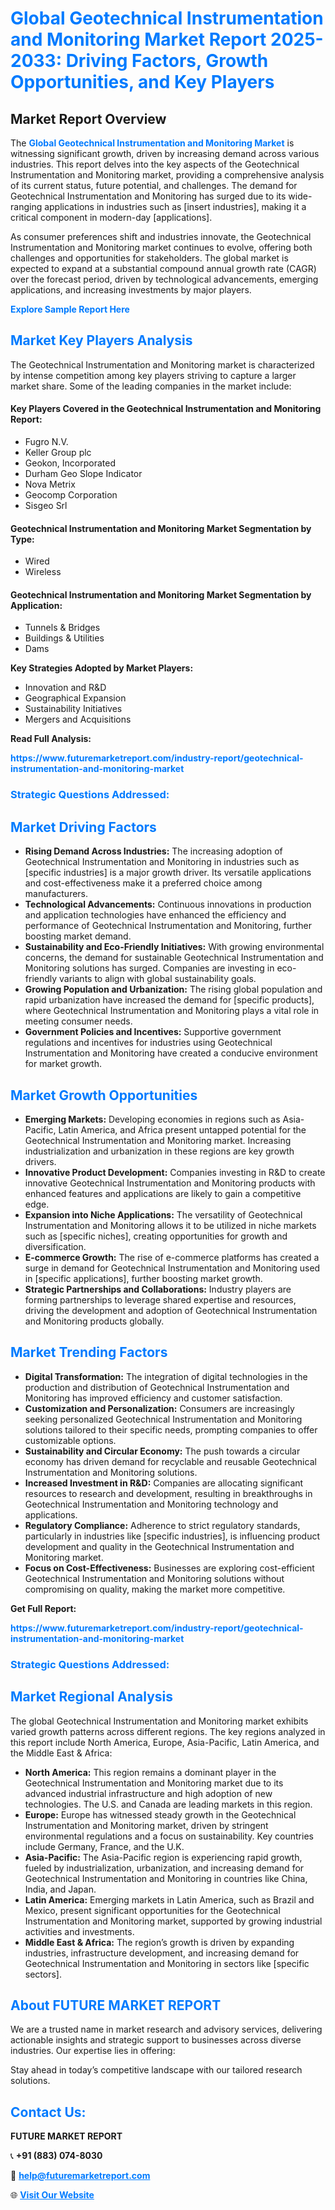 <h1 style="color: #007BFF;">Global Geotechnical Instrumentation and Monitoring Market Report 2025-2033: Driving Factors, Growth Opportunities, and Key Players</h1>

<section id="overview">
<h2>Market Report Overview</h2>
<p>The <a href="https://www.futuremarketreport.com/industry-report/geotechnical-instrumentation-and-monitoring-market" style="color: #007BFF; text-decoration: none;"><strong>Global Geotechnical Instrumentation and Monitoring Market</strong></a> is witnessing significant growth, driven by increasing demand across various industries. This report delves into the key aspects of the Geotechnical Instrumentation and Monitoring market, providing a comprehensive analysis of its current status, future potential, and challenges. The demand for Geotechnical Instrumentation and Monitoring has surged due to its wide-ranging applications in industries such as [insert industries], making it a critical component in modern-day [applications].</p>
<p>As consumer preferences shift and industries innovate, the Geotechnical Instrumentation and Monitoring market continues to evolve, offering both challenges and opportunities for stakeholders. The global market is expected to expand at a substantial compound annual growth rate (CAGR) over the forecast period, driven by technological advancements, emerging applications, and increasing investments by major players.</p>
</section>

<section id="overview">
<p><a href="https://www.futuremarketreport.com/request-sample/reportId=104049" style="color: #007BFF; text-decoration: none;"><strong>Explore Sample Report Here</strong></a></p>
</section>

<section id="key-players">
<h2 style="color: #007BFF;">Market Key Players Analysis</h2>
<p>The Geotechnical Instrumentation and Monitoring market is characterized by intense competition among key players striving to capture a larger market share. Some of the leading companies in the market include:</p>
<h4>Key Players Covered in the Geotechnical Instrumentation and Monitoring Report:</h4>
<ul><li>Fugro N.V.</li><li>Keller Group plc</li><li>Geokon, Incorporated</li><li>Durham Geo Slope Indicator</li><li>Nova Metrix</li><li>Geocomp Corporation</li><li>Sisgeo Srl</li></ul>
<h4>Geotechnical Instrumentation and Monitoring Market Segmentation by Type:</h4>
<ul><li>Wired</li><li>Wireless</li></ul>

<h4>Geotechnical Instrumentation and Monitoring Market Segmentation by Application:</h4>
<ul><li>Tunnels &amp; Bridges</li><li>Buildings &amp; Utilities</li><li>Dams</li></ul>
<p><strong>Key Strategies Adopted by Market Players:</strong></p>
<ul>
<li>Innovation and R&D</li>
<li>Geographical Expansion</li>
<li>Sustainability Initiatives</li>
<li>Mergers and Acquisitions</li>
</ul>
</section>

<section>
<p><strong>Read Full Analysis: </strong></p><a href="https://www.futuremarketreport.com/industry-report/geotechnical-instrumentation-and-monitoring-market" style="color: #007BFF; text-decoration: none;"><strong>https://www.futuremarketreport.com/industry-report/geotechnical-instrumentation-and-monitoring-market</strong></a>
<h3 style="color: #007BFF;">Strategic Questions Addressed:</h3>
</section>

<section id="driving-factors">
<h2 style="color: #007BFF;">Market Driving Factors</h2>
<ul>
<li><strong>Rising Demand Across Industries:</strong> The increasing adoption of Geotechnical Instrumentation and Monitoring in industries such as [specific industries] is a major growth driver. Its versatile applications and cost-effectiveness make it a preferred choice among manufacturers.</li>
<li><strong>Technological Advancements:</strong> Continuous innovations in production and application technologies have enhanced the efficiency and performance of Geotechnical Instrumentation and Monitoring, further boosting market demand.</li>
<li><strong>Sustainability and Eco-Friendly Initiatives:</strong> With growing environmental concerns, the demand for sustainable Geotechnical Instrumentation and Monitoring solutions has surged. Companies are investing in eco-friendly variants to align with global sustainability goals.</li>
<li><strong>Growing Population and Urbanization:</strong> The rising global population and rapid urbanization have increased the demand for [specific products], where Geotechnical Instrumentation and Monitoring plays a vital role in meeting consumer needs.</li>
<li><strong>Government Policies and Incentives:</strong> Supportive government regulations and incentives for industries using Geotechnical Instrumentation and Monitoring have created a conducive environment for market growth.</li>
</ul>
</section>

<section id="growth-opportunities">
<h2 style="color: #007BFF;">Market Growth Opportunities</h2>
<ul>
<li><strong>Emerging Markets:</strong> Developing economies in regions such as Asia-Pacific, Latin America, and Africa present untapped potential for the Geotechnical Instrumentation and Monitoring market. Increasing industrialization and urbanization in these regions are key growth drivers.</li>
<li><strong>Innovative Product Development:</strong> Companies investing in R&D to create innovative Geotechnical Instrumentation and Monitoring products with enhanced features and applications are likely to gain a competitive edge.</li>
<li><strong>Expansion into Niche Applications:</strong> The versatility of Geotechnical Instrumentation and Monitoring allows it to be utilized in niche markets such as [specific niches], creating opportunities for growth and diversification.</li>
<li><strong>E-commerce Growth:</strong> The rise of e-commerce platforms has created a surge in demand for Geotechnical Instrumentation and Monitoring used in [specific applications], further boosting market growth.</li>
<li><strong>Strategic Partnerships and Collaborations:</strong> Industry players are forming partnerships to leverage shared expertise and resources, driving the development and adoption of Geotechnical Instrumentation and Monitoring products globally.</li>
</ul>
</section>

<section id="trending-factors">
<h2 style="color: #007BFF;">Market Trending Factors</h2>
<ul>
<li><strong>Digital Transformation:</strong> The integration of digital technologies in the production and distribution of Geotechnical Instrumentation and Monitoring has improved efficiency and customer satisfaction.</li>
<li><strong>Customization and Personalization:</strong> Consumers are increasingly seeking personalized Geotechnical Instrumentation and Monitoring solutions tailored to their specific needs, prompting companies to offer customizable options.</li>
<li><strong>Sustainability and Circular Economy:</strong> The push towards a circular economy has driven demand for recyclable and reusable Geotechnical Instrumentation and Monitoring solutions.</li>
<li><strong>Increased Investment in R&D:</strong> Companies are allocating significant resources to research and development, resulting in breakthroughs in Geotechnical Instrumentation and Monitoring technology and applications.</li>
<li><strong>Regulatory Compliance:</strong> Adherence to strict regulatory standards, particularly in industries like [specific industries], is influencing product development and quality in the Geotechnical Instrumentation and Monitoring market.</li>
<li><strong>Focus on Cost-Effectiveness:</strong> Businesses are exploring cost-efficient Geotechnical Instrumentation and Monitoring solutions without compromising on quality, making the market more competitive.</li>
</ul>
</section>

<section>
<p><strong>Get Full Report: </strong></p><a href="https://www.futuremarketreport.com/industry-report/geotechnical-instrumentation-and-monitoring-market" style="color: #007BFF; text-decoration: none;"><strong>https://www.futuremarketreport.com/industry-report/geotechnical-instrumentation-and-monitoring-market</strong></a>
<h3 style="color: #007BFF;">Strategic Questions Addressed:</h3>
</section>


<section id="regional-analysis">
<h2 style="color: #007BFF;">Market Regional Analysis</h2>
<p>The global Geotechnical Instrumentation and Monitoring market exhibits varied growth patterns across different regions. The key regions analyzed in this report include North America, Europe, Asia-Pacific, Latin America, and the Middle East & Africa:</p>
<ul>
<li><strong>North America:</strong> This region remains a dominant player in the Geotechnical Instrumentation and Monitoring market due to its advanced industrial infrastructure and high adoption of new technologies. The U.S. and Canada are leading markets in this region.</li>
<li><strong>Europe:</strong> Europe has witnessed steady growth in the Geotechnical Instrumentation and Monitoring market, driven by stringent environmental regulations and a focus on sustainability. Key countries include Germany, France, and the U.K.</li>
<li><strong>Asia-Pacific:</strong> The Asia-Pacific region is experiencing rapid growth, fueled by industrialization, urbanization, and increasing demand for Geotechnical Instrumentation and Monitoring in countries like China, India, and Japan.</li>
<li><strong>Latin America:</strong> Emerging markets in Latin America, such as Brazil and Mexico, present significant opportunities for the Geotechnical Instrumentation and Monitoring market, supported by growing industrial activities and investments.</li>
<li><strong>Middle East & Africa:</strong> The region’s growth is driven by expanding industries, infrastructure development, and increasing demand for Geotechnical Instrumentation and Monitoring in sectors like [specific sectors].</li>
</ul>
</section>

<footer>
<h2 style="color: #007BFF;">About FUTURE MARKET REPORT</h2>
<p>We are a trusted name in market research and advisory services, delivering actionable insights and strategic support to businesses across diverse industries. Our expertise lies in offering:</p>

<p>Stay ahead in today’s competitive landscape with our tailored research solutions.</p>

<h2 style="color: #007BFF;">Contact Us:</h2>
<p><strong>FUTURE MARKET REPORT</strong></p>
<p>📞 <strong>+91 (883) 074-8030</strong></p>
<p>📧 <strong><a href="mailto:help@futuremarketreport.com" style="color: #007BFF;">help@futuremarketreport.com</a></strong></p>
<p>🌐 <strong><a href="https://www.futuremarketreport.com/" style="color: #007BFF;">Visit Our Website</a></strong></p>
</footer>